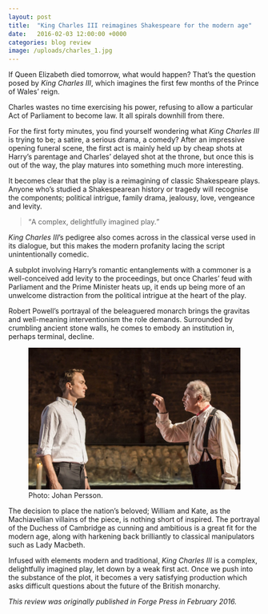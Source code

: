 ```yaml
---
layout: post
title:  "King Charles III reimagines Shakespeare for the modern age"
date:   2016-02-03 12:00:00 +0000
categories: blog review
image: /uploads/charles_1.jpg
---
```


If Queen Elizabeth died tomorrow, what would happen? That’s the question posed by *King Charles III*, which imagines the first few months of the Prince of Wales’ reign.

Charles wastes no time exercising his power, refusing to allow a particular Act of Parliament to become law. It all spirals downhill from there.

For the first forty minutes, you find yourself wondering what *King Charles III* is trying to be; a satire, a serious drama, a comedy? After an impressive opening funeral scene, the first act is mainly held up by cheap shots at Harry’s parentage and Charles’ delayed shot at the throne, but once this is out of the way, the play matures into something much more interesting.

It becomes clear that the play is a reimagining of classic Shakespeare plays. Anyone who’s studied a Shakespearean history or tragedy will recognise the components; political intrigue, family drama, jealousy, love, vengeance and levity.

<BLOCKQUOTE><q>A complex, delightfully imagined play.</q></BLOCKQUOTE>

*King Charles III*’s pedigree also comes across in the classical verse used in its dialogue, but this makes the modern profanity lacing the script unintentionally comedic.

A subplot involving Harry’s romantic entanglements with a commoner is a well-conceived add levity to the proceedings, but once Charles’ feud with Parliament and the Prime Minister heats up, it ends up being more of an unwelcome distraction from the political intrigue at the heart of the play.

Robert Powell’s portrayal of the beleaguered monarch brings the gravitas and well-meaning interventionism the role demands. Surrounded by crumbling ancient stone walls, he comes to embody an institution in, perhaps terminal, decline.

<figure>
  <img src="/uploads/charles_2.jpg"/>
  <figcaption>Photo: Johan Persson.</figcaption>
</figure>

The decision to place the nation’s beloved; William and Kate, as the Machiavellian villains of the piece, is nothing short of inspired. The portrayal of the Duchess of Cambridge as cunning and ambitious is a great fit for the modern age, along with harkening back brilliantly to classical manipulators such as Lady Macbeth.

Infused with elements modern and traditional, *King Charles III* is a complex, delightfully imagined play, let down by a weak first act. Once we push into the substance of the plot, it becomes a very satisfying production which asks difficult questions about the future of the British monarchy.

*This review was originally published in Forge Press in February 2016.*
